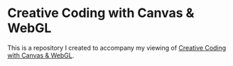 # Creative Coding with Canvas & WebGL
This is a repository I created to accompany my viewing of [Creative Coding with Canvas & WebGL](https://github.com/mattdesl/workshop-generative-art).
